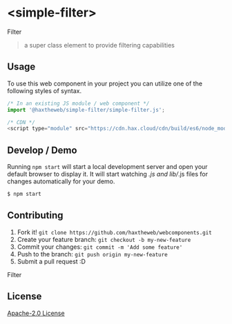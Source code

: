 # &lt;simple-filter&gt;

Filter
> a super class element to provide filtering capabilities

## Usage
To use this web component in your project you can utilize one of the following styles of syntax.

```js
/* In an existing JS module / web component */
import '@haxtheweb/simple-filter/simple-filter.js';

/* CDN */
<script type="module" src="https://cdn.hax.cloud/cdn/build/es6/node_modules/@haxtheweb/simple-filter/simple-filter.js"></script>
```

## Develop / Demo
Running `npm start` will start a local development server and open your default browser to display it. It will start watching *.js and lib/*.js files for changes automatically for your demo.
```bash
$ npm start
```


## Contributing

1. Fork it! `git clone https://github.com/haxtheweb/webcomponents.git`
2. Create your feature branch: `git checkout -b my-new-feature`
3. Commit your changes: `git commit -m 'Add some feature'`
4. Push to the branch: `git push origin my-new-feature`
5. Submit a pull request :D

Filter

## License
[Apache-2.0 License](http://opensource.org/licenses/Apache-2.0)